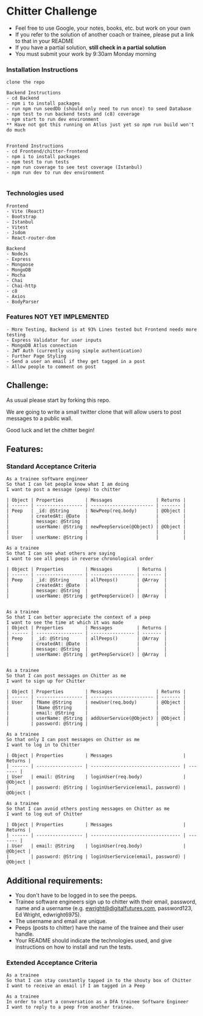 
Chitter Challenge
=================

* Feel free to use Google, your notes, books, etc. but work on your own
* If you refer to the solution of another coach or trainee, please put a link to that in your README
* If you have a partial solution, **still check in a partial solution**
* You must submit your work by 9:30am Monday morning

### Installation Instructions
```
clone the repo

Backend Instructions
- cd Backend
- npm i to install packages
- run npm run seedDb (should only need to run once) to seed Database
- npm test to run backend tests and (c8) coverage
- npm start to run dev environment
** Have not got this running on Atlus just yet so npm run build won't do much


Frontend Instructions
- cd Frontend/chitter-frontend
- npm i to install packages
- npm test to run tests
- npm run coverage to see test coverage (Istanbul)
- npm run dev to run dev environment


```

### Technologies used

```
Frontend
- Vite (React)
- Bootstrap
- Istanbul
- Vitest
- Jsdom
- React-router-dom

Backend
- NodeJs
- Express
- Mongoose
- MongoDB
- Mocha
- Chai
- Chai-http
- c8
- Axios
- BodyParser

```

### Features NOT YET IMPLEMENTED
```
- More Testing, Backend is at 93% Lines tested but Frontend needs more testing
- Express Validator for user inputs
- MongoDB Atlus connection
- JWT Auth (currently using simple authentication)
- Further Page Styling
- Send a user an email if they get tagged in a post
- Allow people to comment on post
```


Challenge:
-------

As usual please start by forking this repo.

We are going to write a small twitter clone that will allow users to post messages to a public wall.

Good luck and let the chitter begin!

Features:
-------

### Standard Acceptance Criteria
```
As a trainee software engineer
So that I can let people know what I am doing
I want to post a message (peep) to chitter

| Object | Properties        | Messages                | Returns |
| ------ | ----------------- | ----------------------- | ------- |
| Peep   | _id: @String      | NewPeep(req.body)       | @Object |
|        | createdAt: @Date  |                         |         |
|        | message: @String  |                         |         |
|        | userName: @String | newPeepService(@Object) | @Object |
|        |                   |                         |         |
| User   | userName: @String |                         |         |

As a trainee
So that I can see what others are saying
I want to see all peeps in reverse chronological order

| Object | Properties        | Messages         | Returns |
| ------ | ----------------- | ---------------- | ------- |
| Peep   | _id: @String      | allPeeps()       | @Array  |
|        | createdAt: @Date  |                  |         |
|        | message: @String  |                  |         |
|        | userName: @String | getPeepService() | @Array  |


As a trainee
So that I can better appreciate the context of a peep
I want to see the time at which it was made
| Object | Properties        | Messages         | Returns |
| ------ | ----------------- | ---------------- | ------- |
| Peep   | _id: @String      | allPeeps()       | @Array  |
|        | createdAt: @Date  |                  |         |
|        | message: @String  |                  |         |
|        | userName: @String | getPeepService() | @Array  |


As a trainee
So that I can post messages on Chitter as me
I want to sign up for Chitter

| Object | Properties        | Messages                | Returns |
| ------ | ----------------- | ----------------------- | ------- |
| User   | fName @String     | newUser(req.body)       | @Object |
|        | lName @String     |                         |         |
|        | email: @String    |                         |         |
|        | userName: @String | addUserService(@Object) | @Object |
|        | password: @String |                         |

As a trainee
So that only I can post messages on Chitter as me
I want to log in to Chitter

| Object | Properties        | Messages                          | Returns |
| ------ | ----------------- | --------------------------------- | ------- |
| User   | email: @String    | loginUser(req.body)               | @Object |
|        | password: @String | loginUserService(email, password) | @Object |

As a trainee
So that I can avoid others posting messages on Chitter as me
I want to log out of Chitter

| Object | Properties        | Messages                          | Returns |
| ------ | ----------------- | --------------------------------- | ------- |
| User   | email: @String    | loginUser(req.body)               | @Object |
|        | password: @String | loginUserService(email, password) | @Object |
```

Additional requirements:
------

* You don't have to be logged in to see the peeps.
* Trainee software engineers sign up to chitter with their email, password, name and a username (e.g. ewright@digitalfutures.com, password123, Ed Wright, edwright6975).
* The username and email are unique.
* Peeps (posts to chitter) have the name of the trainee and their user handle.
* Your README should indicate the technologies used, and give instructions on how to install and run the tests.

### Extended Acceptance Criteria

```
As a trainee
So that I can stay constantly tapped in to the shouty box of Chitter
I want to receive an email if I am tagged in a Peep

As a trainee
In order to start a conversation as a DFA trainee Software Engineer
I want to reply to a peep from another trainee.
```
